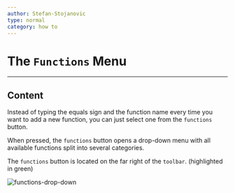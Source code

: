 ```yaml
---
author: Stefan-Stojanovic
type: normal
category: how to
---
```


# The `Functions` Menu


---

## Content

Instead of typing the equals sign and the function name every time you want to add a new function, you can just select one from the `functions` button.

When pressed, the `functions` button opens a drop-down menu with all available functions split into several categories.

The `functions` button is located on the far right of the `toolbar`. (highlighted in green)

![functions-drop-down](https://img.enkipro.com/fdb45e4422bb6908c0f596b6df260f9f.png)
 
